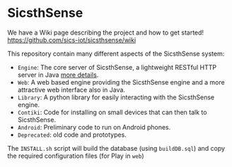 SicsthSense
===========

We have a Wiki page describing the project and how to get started!
https://github.com/sics-iot/sicsthsense/wiki

This repository contain many different aspects of the SicsthSense system:

* `Engine`: The core server of SicsthSense, a lightweight RESTful HTTP server in Java [more details](https://github.com/sics-iot/sicsthsense/wiki).
* `Web`: A web based engine providing the SicsthSense engine and a more attractive web interface also in Java.
* `Library`: A python library for easily interacting with the SicsthSense engine.
* `Contiki`: Code for installing on small devices that can then talk to SicsthSense.
* `Android`: Preliminary code to run on Android phones.
* `Deprecated`: old code and prototypes.

The `INSTALL.sh` script will build the database (using `buildDB.sql`) and copy the required configuration files (for Play in `web`)


